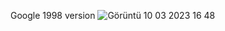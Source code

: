 Google 1998 version
![Görüntü 10 03 2023 16 48](https://user-images.githubusercontent.com/113118853/224334720-a0be0d10-8b3f-4a1b-b09f-f980e2548f56.jpg)
